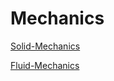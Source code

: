 # Mechanics

[Solid-Mechanics](mechanics/SolidMechanics.md)

[Fluid-Mechanics](mechanics/FluidMechanics.md)
